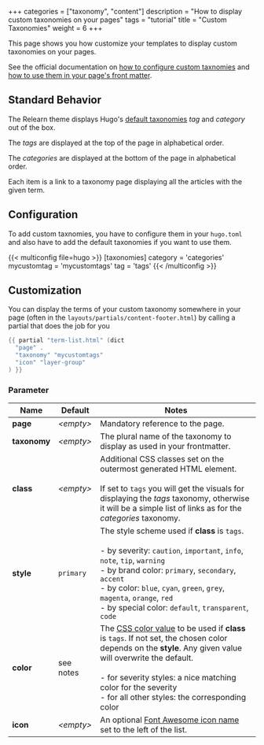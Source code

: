 +++
categories = ["taxonomy", "content"]
description = "How to display custom taxonomies on your pages"
tags = "tutorial"
title = "Custom Taxonomies"
weight = 6
+++

This page shows you how customize your templates to display custom taxonomies on your pages.

See the official documentation on [how to configure custom taxnomies](https://gohugo.io/content-management/taxonomies/#configure-taxonomies) and [how to use them in your page's front matter](https://gohugo.io/content-management/taxonomies/#assign-terms-to-content).

## Standard Behavior

The Relearn theme displays Hugo's [default taxonomies](https://gohugo.io/content-management/taxonomies/#default-taxonomies) _tag_ and _category_ out of the box.

The _tags_ are displayed at the top of the page in alphabetical order.

The _categories_ are displayed at the bottom of the page in alphabetical order.

Each item is a link to a taxonomy page displaying all the articles with the given term.

## Configuration

To add custom taxnomies, you have to configure them in your `hugo.toml` and also have to add the default taxonomies if you want to use them.

{{< multiconfig file=hugo >}}
[taxonomies]
  category = 'categories'
  mycustomtag = 'mycustomtags'
  tag = 'tags'
{{< /multiconfig >}}

## Customization

You can display the terms of your custom taxonomy somewhere in your page (often in the `layouts/partials/content-footer.html`) by calling a partial that does the job for you

````go
{{ partial "term-list.html" (dict
  "page" .
  "taxonomy" "mycustomtags"
  "icon" "layer-group"
) }}
````

### Parameter

| Name                  | Default         | Notes       |
|-----------------------|-----------------|-------------|
| **page**              | _&lt;empty&gt;_ | Mandatory reference to the page. |
| **taxonomy**          | _&lt;empty&gt;_ | The plural name of the taxonomy to display as used in your frontmatter. |
| **class**             | _&lt;empty&gt;_ | Additional CSS classes set on the outermost generated HTML element.<br><br>If set to `tags` you will get the visuals for displaying the _tags_ taxonomy, otherwise it will be a simple list of links as for the _categories_ taxonomy. |
| **style**             | `primary`       | The style scheme used if **class** is `tags`.<br><br>- by severity: `caution`, `important`, `info`, `note`, `tip`, `warning`<br>- by brand color: `primary`, `secondary`, `accent`<br>- by color: `blue`, `cyan`, `green`, `grey`, `magenta`, `orange`, `red`<br>- by special color: `default`, `transparent`, `code` |
| **color**             | see notes       | The [CSS color value](https://developer.mozilla.org/en-US/docs/Web/CSS/color_value) to be used if **class** is `tags`. If not set, the chosen color depends on the **style**. Any given value will overwrite the default.<br><br>- for severity styles: a nice matching color for the severity<br>- for all other styles: the corresponding color |
| **icon**              | _&lt;empty&gt;_ | An optional [Font Awesome icon name](shortcodes/icon#finding-an-icon) set to the left of the list. |
